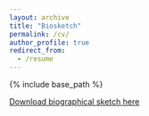 ```yaml
---
layout: archive
title: "Biosketch"
permalink: /cv/
author_profile: true
redirect_from:
  - /resume
---
```


{% include base_path %}

[Download biographical sketch here](http://shbrainard.github.io/files/CV_2021_12_13.pdf)

